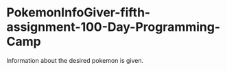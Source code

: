 # PokemonInfoGiver-fifth-assignment-100-Day-Programming-Camp
 Information about the desired pokemon is given.
